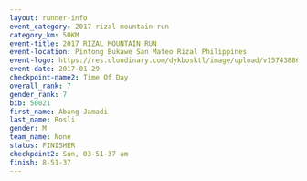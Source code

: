 ```yaml
---
layout: runner-info 
event_category: 2017-rizal-mountain-run 
category_km: 50KM 
event-title: 2017 RIZAL MOUNTAIN RUN 
event-location: Pintong Bukawe San Mateo Rizal Philippines 
event-logo: https://res.cloudinary.com/dykbosktl/image/upload/v1574388626/Logo/Logo_wpfrkk.jpg 
event-date: 2017-01-29 
checkpoint-name2: Time Of Day 
overall_rank: 7
gender_rank: 7
bib: 50021
first_name: Abang Jamadi
last_name: Rosli
gender: M
team_name: None
status: FINISHER
checkpoint2: Sun, 03-51-37 am
finish: 8-51-37
---
```

